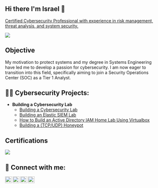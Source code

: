 ## Hi there I'm Israel 👋
<a href="https://www.linkedin.com/in/Israeladeniba/">Certified Cybersecurity Professional with experience in risk management, threat analysis, and system security.</a>

<a href="https://linkedin.com/in/Israeladeniba/"><img src="https://img.shields.io/badge/-LinkedIn-0072b1?&style=for-the-badge&logo=linkedin&logoColor=white" /></a>


## Objective
My motivation to protect systems and my degree in Systems Engineering have led me to develop a passion for cybersecurity. I am now eager to transition into this field, specifically aiming to join a Security Operations Center (SOC) as a Tier 1 Analyst.

<h2>👨‍💻 Cybersecurity Projects:</h2>

- <b>Building a Cybersecurity Lab</b>
  - [Building a Cybersecurity Lab](https://github.com/Israel-Adeniba/Building-a-Cbersecurity-Lab/blob/main/README.md#building-a-cbersecurity-lab)
  - [Building an Elastic SIEM Lab](https://github.com/Israel-Adeniba/Building-an-Elastic-SIEM-Lab?tab=readme-ov-file#)
  - [How to Build an Active Directory IAM Home Lab Using Virtualbox](https://github.com/Israel-Adeniba/How-to-Build-an-Active-Directory-IAM-Home-Lab-Using-VirtualBox)
  - [Building a (TCP/UDP) Honeypot](https://github.com/Israel-Adeniba/Building-a-Honeypot-TCP-UDP-)


## Certifications
<img src="https://img.shields.io/badge/-Security%2B-FF0000?&style=for-the-badge&logo=CompTIA&logoColor=white" />

<h2> 🤳 Connect with me:</h2>

[<img align="left" alt="JoshMadakor | YouTube" width="22px" src="https://cdn.jsdelivr.net/npm/simple-icons@v3/icons/youtube.svg" />][youtube]
[<img align="left" alt="JoshMadakor | Twitter" width="22px" src="https://cdn.jsdelivr.net/npm/simple-icons@v3/icons/twitter.svg" />][twitter]
[<img align="left" alt="JoshMadakor | LinkedIn" width="22px" src="https://cdn.jsdelivr.net/npm/simple-icons@v3/icons/linkedin.svg" />][linkedin]
[<img align="left" alt="JoshMadakor | Instagram" width="22px" src="https://cdn.jsdelivr.net/npm/simple-icons@v3/icons/instagram.svg" />][instagram]

[twitter]: https://twitter.com
[youtube]: https://www.youtube.com
[instagram]: https://www.instagram.com
[linkedin]: https://linkedin.com/in/Israeladeniba



